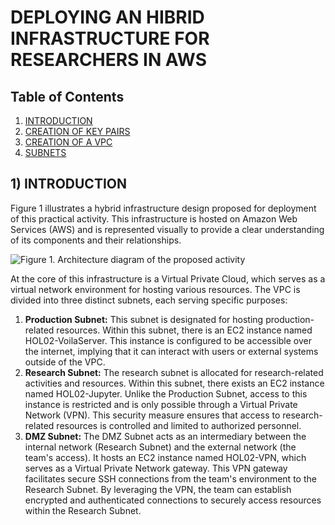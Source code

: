 # DEPLOYING AN HIBRID INFRASTRUCTURE FOR RESEARCHERS IN AWS

## Table of Contents
1. [INTRODUCTION](#introduction)	
2. [CREATION OF KEY PAIRS](#creation-of-key-pairs)	
3. [CREATION OF A VPC](#creation-of-a-vpc)	
4. [SUBNETS](#subnets)

## 1) INTRODUCTION
Figure 1 illustrates a hybrid infrastructure design proposed for deployment of this practical activity. This infrastructure is hosted on Amazon Web Services (AWS) and is represented visually to provide a clear understanding of its components and their relationships.

![Figure 1. Architecture diagram of the proposed activity](figure1.png)

At the core of this infrastructure is a Virtual Private Cloud, which serves as a virtual network environment for hosting various resources. The VPC is divided into three distinct subnets, each serving specific purposes:

1. **Production Subnet:** This subnet is designated for hosting production-related resources. Within this subnet, there is an EC2 instance named HOL02-VoilaServer. This instance is configured to be accessible over the internet, implying that it can interact with users or external systems outside of the VPC.
2. **Research Subnet:** The research subnet is allocated for research-related activities and resources. Within this subnet, there exists an EC2 instance named HOL02-Jupyter. Unlike the Production Subnet, access to this instance is restricted and is only possible through a Virtual Private Network (VPN). This security measure ensures that access to research-related resources is controlled and limited to authorized personnel.
3. **DMZ Subnet:** The DMZ Subnet acts as an intermediary between the internal network (Research Subnet) and the external network (the team's access). It hosts an EC2 instance named HOL02-VPN, which serves as a Virtual Private Network gateway. This VPN gateway facilitates secure SSH connections from the team's environment to the Research Subnet. By leveraging the VPN, the team can establish encrypted and authenticated connections to securely access resources within the Research Subnet.
